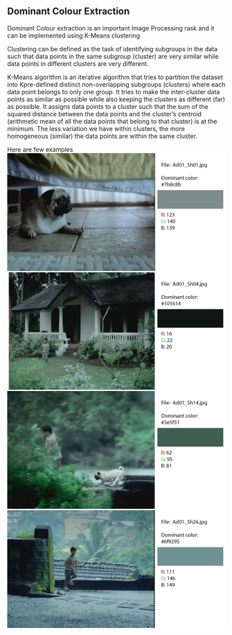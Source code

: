 ## Dominant Colour Extraction

Dominant Colour extraction is an important Image Processing rask and it can be implemented using K-Means clustering

Clustering can be defined as the task of identifying subgroups in the data such that data points in the same subgroup (cluster) are very similar while data points in different clusters are very different.

K-Means algorithm is an iterative algorithm that tries to partition the dataset into Kpre-defined distinct non-overlapping subgroups (clusters) where each data point belongs to only one group. It tries to make the inter-cluster data points as similar as possible while also keeping the clusters as different (far) as possible. It assigns data points to a cluster such that the sum of the squared distance between the data points and the cluster’s centroid (arithmetic mean of all the data points that belong to that cluster) is at the minimum. The less variation we have within clusters, the more homogeneous (similar) the data points are within the same cluster.

Here are few examples <br />
![image1](3.jpeg)
![image2](4.jpeg)
![image3](5.jpeg)
![image4](6.jpeg)
